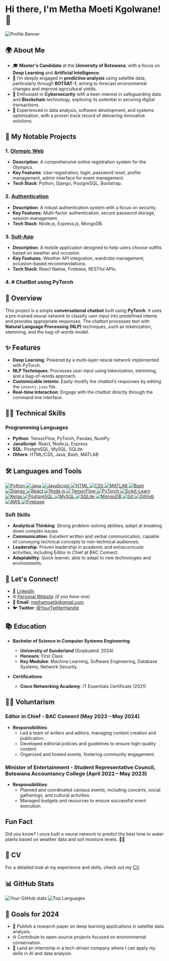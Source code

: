 # Hi there, I'm Metha Moeti Kgolwane! 👋

![Profile Banner](https://via.placeholder.com/1200x300.png?text=Welcome+to+My+GitHub+Profile)

## 🌍 About Me
- 🎓 **Master's Candidate** at the **University of Botswana**, with a focus on **Deep Learning** and **Artificial Intelligence**.
- 📡 I’m deeply engaged in **predictive analysis** using satellite data, particularly through **BOTSAT-1**, aiming to forecast environmental changes and improve agricultural yields.
- 🔐 Enthusiast in **Cybersecurity** with a keen interest in safeguarding data and **Blockchain** technology, exploring its potential in securing digital transactions.
- 💼 Experienced in data analysis, software development, and systems optimization, with a proven track record of delivering innovative solutions.

## 🔭 My Notable Projects
### 1. [Olympic Web](https://github.com/MMKCODE45/Olympic-Web)
- **Description**: A comprehensive online registration system for the Olympics.
- **Key Features**: User registration, login, password reset, profile management, admin interface for event management.
- **Tech Stack**: Python, Django, PostgreSQL, Bootstrap.

### 2. [Authentication](https://github.com/MMKCODE45/Authentication)
- **Description**: A robust authentication system with a focus on security.
- **Key Features**: Multi-factor authentication, secure password storage, session management.
- **Tech Stack**: Node.js, Express.js, MongoDB.

### 3. [Suit-App](https://github.com/MMKCODE45/Suit-App)
- **Description**: A mobile application designed to help users choose outfits based on weather and occasion.
- **Key Features**: Weather API integration, wardrobe management, occasion-based recommendations.
- **Tech Stack**: React Native, Firebase, RESTful APIs.

### 4. # ChatBot using PyTorch

## 📝 Overview
This project is a simple **conversational chatbot** built using **PyTorch**. It uses a pre-trained neural network to classify user input into predefined intents and provides appropriate responses. The chatbot processes text with **Natural Language Processing (NLP)** techniques, such as tokenization, stemming, and the bag-of-words model.

## ✨ Features
- **Deep Learning**: Powered by a multi-layer neural network implemented with PyTorch.
- **NLP Techniques**: Processes user input using tokenization, stemming, and a bag-of-words approach.
- **Customizable Intents**: Easily modify the chatbot’s responses by editing the `intents.json` file.
- **Real-time Interaction**: Engage with the chatbot directly through the command line interface.

## 


## 👨‍💻 Technical Skills
### Programming Languages
- **Python**: TensorFlow, PyTorch, Pandas, NumPy
- **JavaScript**: React, Node.js, Express
- **SQL**: PostgreSQL, MySQL, SQLite
- **Others**: HTML/CSS, Java, Bash, MATLAB

## 🛠 Languages and Tools

<p align="left">
    <!-- Programming Languages -->
    <a href="https://www.python.org" target="_blank" rel="noreferrer">
        <img src="https://img.shields.io/badge/Python-3776AB?style=for-the-badge&logo=python&logoColor=white" alt="Python"/>
    </a>
    <a href="https://www.java.com" target="_blank" rel="noreferrer">
        <img src="https://img.shields.io/badge/Java-007396?style=for-the-badge&logo=java&logoColor=white" alt="Java"/>
    </a>
    <a href="https://www.javascript.com" target="_blank" rel="noreferrer">
        <img src="https://img.shields.io/badge/JavaScript-F7DF1E?style=for-the-badge&logo=javascript&logoColor=black" alt="JavaScript"/>
    </a>
    <a href="https://www.w3.org/html" target="_blank" rel="noreferrer">
        <img src="https://img.shields.io/badge/HTML5-E34F26?style=for-the-badge&logo=html5&logoColor=white" alt="HTML"/>
    </a>
    <a href="https://www.w3schools.com/css/" target="_blank" rel="noreferrer">
        <img src="https://img.shields.io/badge/CSS3-1572B6?style=for-the-badge&logo=css3&logoColor=white" alt="CSS"/>
    </a>
    <a href="https://www.mathworks.com/products/matlab.html" target="_blank" rel="noreferrer">
        <img src="https://img.shields.io/badge/MATLAB-0076A8?style=for-the-badge&logo=mathworks&logoColor=white" alt="MATLAB"/>
    </a>
    <a href="https://www.gnu.org/software/bash/" target="_blank" rel="noreferrer">
        <img src="https://img.shields.io/badge/Bash-4EAA25?style=for-the-badge&logo=gnubash&logoColor=white" alt="Bash"/>
    </a>
     <!-- Frameworks and Libraries -->
    <a href="https://www.djangoproject.com/" target="_blank" rel="noreferrer">
        <img src="https://img.shields.io/badge/Django-092E20?style=for-the-badge&logo=django&logoColor=white" alt="Django"/>
    </a>
    <a href="https://reactjs.org/" target="_blank" rel="noreferrer">
        <img src="https://img.shields.io/badge/React-20232A?style=for-the-badge&logo=react&logoColor=61DAFB" alt="React"/>
    </a>
    <a href="https://nodejs.org/" target="_blank" rel="noreferrer">
        <img src="https://img.shields.io/badge/Node.js-339933?style=for-the-badge&logo=nodedotjs&logoColor=white" alt="Node.js"/>
    </a>
    <a href="https://www.tensorflow.org/" target="_blank" rel="noreferrer">
        <img src="https://img.shields.io/badge/TensorFlow-FF6F00?style=for-the-badge&logo=tensorflow&logoColor=white" alt="TensorFlow"/>
    </a>
    <a href="https://pytorch.org/" target="_blank" rel="noreferrer">
        <img src="https://img.shields.io/badge/PyTorch-EE4C2C?style=for-the-badge&logo=pytorch&logoColor=white" alt="PyTorch"/>
    </a>
    <a href="https://scikit-learn.org/" target="_blank" rel="noreferrer">
        <img src="https://img.shields.io/badge/Scikit_Learn-F7931E?style=for-the-badge&logo=scikit-learn&logoColor=white" alt="Scikit-Learn"/>
    </a>
    <a href="https://keras.io/" target="_blank" rel="noreferrer">
        <img src="https://img.shields.io/badge/Keras-D00000?style=for-the-badge&logo=keras&logoColor=white" alt="Keras"/>
    </a>
    <!-- Databases -->
    <a href="https://www.postgresql.org/" target="_blank" rel="noreferrer">
        <img src="https://img.shields.io/badge/PostgreSQL-316192?style=for-the-badge&logo=postgresql&logoColor=white" alt="PostgreSQL"/>
    </a>
    <a href="https://www.mysql.com/" target="_blank" rel="noreferrer">
        <img src="https://img.shields.io/badge/MySQL-4479A1?style=for-the-badge&logo=mysql&logoColor=white" alt="MySQL"/>
    </a>
    <a href="https://www.sqlite.org/" target="_blank" rel="noreferrer">
        <img src="https://img.shields.io/badge/SQLite-003B57?style=for-the-badge&logo=sqlite&logoColor=white" alt="SQLite"/>
    </a>
    <a href="https://www.mongodb.com/" target="_blank" rel="noreferrer">
        <img src="https://img.shields.io/badge/MongoDB-47A248?style=for-the-badge&logo=mongodb&logoColor=white" alt="MongoDB"/>
    </a>
     <!-- Version Control and Cloud -->
    <a href="https://git-scm.com/" target="_blank" rel="noreferrer">
        <img src="https://img.shields.io/badge/Git-F05032?style=for-the-badge&logo=git&logoColor=white" alt="Git"/>
    </a>
    <a href="https://github.com/" target="_blank" rel="noreferrer">
        <img src="https://img.shields.io/badge/GitHub-181717?style=for-the-badge&logo=github&logoColor=white" alt="GitHub"/>
    </a>
    <a href="https://aws.amazon.com/" target="_blank" rel="noreferrer">
        <img src="https://img.shields.io/badge/Amazon%20AWS-232F3E?style=for-the-badge&logo=amazonaws&logoColor=white" alt="AWS"/>
    </a>
    <a href="https://firebase.google.com/" target="_blank" rel="noreferrer">
        <img src="https://img.shields.io/badge/Firebase-FFCA28?style=for-the-badge&logo=firebase&logoColor=black" alt="Firebase"/>
    </a>
    </p>

    
### Soft Skills
- **Analytical Thinking**: Strong problem-solving abilities, adept at breaking down complex issues.
- **Communication**: Excellent written and verbal communication, capable of conveying technical concepts to non-technical audiences.
- **Leadership**: Proven leadership in academic and extracurricular activities, including Editor in Chief at BAC Connect.
- **Adaptability**: Quick learner, able to adapt to new technologies and environments.

## 💬 Let's Connect!
- 💼 [LinkedIn](https://www.linkedin.com/in/yourprofile/)
- 🌐 [Personal Website](https://yourwebsite.com) *(if you have one)*
- 📧 **Email**: methamoetik@gmail.com
- 🐦 **Twitter**: [@YourTwitterHandle](https://twitter.com/YourTwitterHandle)

## 📚 Education
- **Bachelor of Science in Computer Systems Engineering**
  - **University of Sunderland** (Graduated: 2024)
  - **Honours**: First Class
  - **Key Modules**: Machine Learning, Software Engineering, Database Systems, Network Security.

- **Certifications**
  - **Cisco Networking Academy**: IT Essentials Certificate (2021)

## 👨‍💼 Voluntarism

### Editor in Chief - BAC Connect (May 2023 – May 2024)
- **Responsibilities**: 
  - Led a team of writers and editors, managing content creation and publication.
  - Developed editorial policies and guidelines to ensure high-quality content.
  - Organized and hosted events, fostering community engagement.

### Minister of Entertainment - Student Representative Council, Botswana Accountancy College (April 2022 – May 2023)
- **Responsibilities**: 
  - Planned and coordinated campus events, including concerts, social gatherings, and cultural activities.
  - Managed budgets and resources to ensure successful event execution.

## Fun Fact

Did you know? I once built a neural network to predict the best time to water plants based on weather data and soil moisture levels. 🌱🤖


## 📄 CV
For a detailed look at my experience and skills, check out my [CV](link-to-your-cv).

## 📊 GitHub Stats
![Your GitHub stats](https://github-readme-stats.vercel.app/api?username=MMKCODE45&show_icons=true&theme=radical)
![Top Languages](https://github-readme-stats.vercel.app/api/top-langs/?username=MMKCODE45&layout=compact&theme=radical)

## 🎯 Goals for 2024
- 🚀 Publish a research paper on deep learning applications in satellite data analysis.
- 🌐 Contribute to open-source projects focused on environmental conservation.
- 💼 Land an internship in a tech-driven company where I can apply my skills in AI and data analysis.


